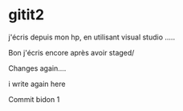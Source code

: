 # gitit2
j'écris depuis mon hp, en utilisant visual studio .....

Bon j'écris encore après avoir staged/

Changes again....

i write again here 

Commit bidon 1
